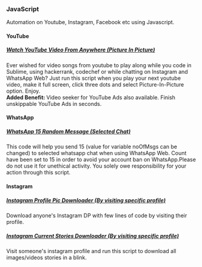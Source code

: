 <h3>JavaScript</h3>
Automation on Youtube, Instagram, Facebook etc using Javascript.
<h4>YouTube</h4>
<h5><a href="https://github.com/priyanshukdc/CodeBase/blob/d07730cdfa15b3411ee1887ed96eaddeb61118b5/Automation/JavaScript/YouTube/YoutubeVideoAnywhereWithPictureInPicture/YoutubeVideoAnywhereWithPictureInPicture.js">Watch YouTube Video From Anywhere (Picture In Picture)</a></h5>
Ever wished for video songs from youtube to play along while you code in Sublime, using hackerrank, codechef or while chatting on Instagram and WhatsApp Web? Just run this script when you play your next youtube video, make it full screen, click three dots and select Picture-In-Picture option. Enjoy.
<br/>
<strong>Added Benefit: </strong> Video seeker for YouTube Ads also available. Finish unskippable YouTube Ads in seconds.
<br/>

<h4>WhatsApp</h4>
<h5><a href="https://github.com/priyanshukdc/CodeBase/blob/6ec06803a0dbdf09fdc51c920f51a3aaf5e7b821/Automation/JavaScript/WhatsApp/BotMessagesToSelectedWhatsAppContact/botMsgWhatsappBySelectingSpecificChat.js">WhatsApp 15 Random Message (Selected Chat)</a></h5>
This code will help you send 15 (value for variable noOfMsgs can be changed) to selected whatsapp chat when using WhatsApp Web. Count have been set to 15 in order to avoid your account ban on WhatsApp.Please do not use it for unethical activity. You solely owe responsibility for your action through this script.
<br/>

<h4>Instagram</h4>
<h5><a href="https://github.com/priyanshukdc/CodeBase/blob/00733211a46529f2a31833f3a2ce0615473d701e/Automation/JavaScript/Instagram/InstagramDpDownloadByVisitingSpecificProfile/instagramDpDownloadByVisitingSpecificProfile.js">Instagram Profile Pic Downloader (By visiting specific profile)</a></h5>
Download anyone's Instagram DP with few lines of code by visiting their profile.
<br/>

<h5><a href="https://github.com/priyanshukdc/CodeBase/blob/dc89026d93f9a9c149947e134f37e0d257af26f2/Automation/JavaScript/Instagram/InstagramCurrentStoriesDownloadByVisitingSpecificProfile/InstagramCurrentStoriesDownloadByVisitingSpecificProfile.js">Instagram Current Stories Downloader (By visiting specific profile)</a></h5>
Visit someone's instagram profile and run this script to download all images/videos stories in a blink.
<br/>

